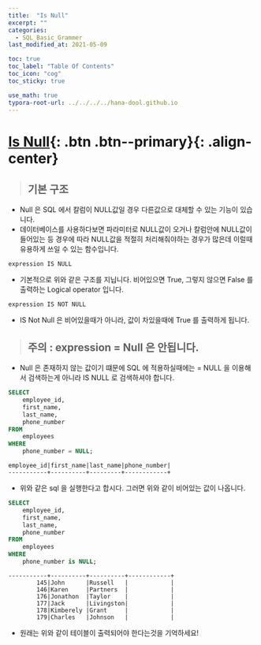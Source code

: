 ```yaml
---
title:  "Is Null"
excerpt: ""
categories:
  - SQL_Basic_Grammer
last_modified_at: 2021-05-09

toc: true
toc_label: "Table Of Contents"
toc_icon: "cog"
toc_sticky: true

use_math: true
typora-root-url: ../../../../hana-dool.github.io
---
```


# [Is Null](#link){: .btn .btn--primary}{: .align-center}

> ## 기본 구조

- Null 은 SQL 에서 칼럼이 NULL값일 경우 다른값으로 대체할 수 있는 기능이 있습니다. 
- 데이터베이스를 사용하다보면 파라미터로 NULL값이 오거나 칼럼안에 NULL값이 들어있는 등 경우에 따라 NULL값을 적절히 처리해줘야하는 경우가 많은데 이럴때 유용하게 쓰일 수 있는 함수입니다.

```
expression IS NULL
```

- 기본적으로 위와 같은 구조를 지닙니다. 비어있으면 True, 그렇지 않으면 False 를 출력하는 Logical operator 입니다.

```
expression IS NOT NULL
```

- IS Not Null 은 비어있을때가 아니라, 값이 차있을때에 True 를 출력하게 됩니다.

> ## 주의 : expression = Null 은 안됩니다.

- Null 은 존재하지 않는 값이기 떄문에 SQL 에 적용하실때에는 = NULL 을 이용해서 검색하는게 아니라 IS NULL 로 검색하셔야 합니다.

```sql
SELECT
	employee_id,
	first_name,
	last_name,
	phone_number
FROM
	employees
WHERE
	phone_number = NULL;
```

```
employee_id|first_name|last_name|phone_number|
-----------+----------+---------+------------+
```

- 위와 같은 sql 을 실행한다고 합시다. 그러면 위와 같이 비어있는 값이 나옵니다. 

```sql
SELECT
	employee_id,
	first_name,
	last_name,
	phone_number
FROM
	employees
WHERE
	phone_number is NULL;
```

```
-----------+----------+----------+------------+
        145|John      |Russell   |            |
        146|Karen     |Partners  |            |
        176|Jonathon  |Taylor    |            |
        177|Jack      |Livingston|            |
        178|Kimberely |Grant     |            |
        179|Charles   |Johnson   |            |
```

- 원래는 위와 같이 테이블이 출력되어야 한다는것을 기억하세요!








